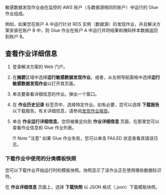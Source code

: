 敏感数据发现作业由在监控的 AWS 账户（与数据源相同的账户）中运行的 Glue 作业组成。

例如，如果您在账户 A 中运行针对 RDS 实例（数据源）的发现作业，并且解决方案安装在账户 B 中，则 Glue 作业在账户 A 中运行并将结果和掩码样本数据返回到账户 B。

## 查看作业详细信息

1. 登录解决方案的 Web 门户。
2. 在**摘要**区域中选择**运行敏感数据发现作业**。或者，从左侧导航窗格中选择**运行敏感数据发现作业**以打开其页面。
3. 单击要查看详细信息的作业。弹出一个窗口。
4. 在 **作业历史记录** 标签页中，选择特定作业。如有必要，您可以选择 **下载报告** 以下载报告。有关详细信息，请参阅[发现作业报告](discovery-job-report.md)。
5. 单击 **作业运行详细信息**。您将被重定向到 **作业详细信息** 页面，在那里您可以查看作业信息和 Glue 作业列表。

    !!! Note "注意"
        如果 Glue 作业失败，您可以单击 FAILED 状态查看其错误日志。

### 下载作业中使用的分类模板快照
您可以下载作业开始运行时的模板快照。快照显示了该作业正在使用哪些数据标识符。

在 **作业详细信息** 页面上，选择 **下载快照** 以 JSON 格式（.json）下载模板快照。